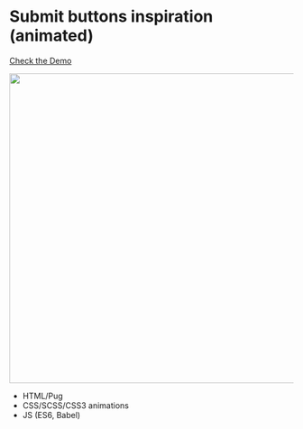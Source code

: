 # Submit buttons inspiration (animated)

[Check the Demo](https://codepen.io/nat-davydova/pen/pozRMrx)

<img src="http://natali-davydova.me/assets/img/portfolio/submit-btn/sample.jpg" width="550" />

- HTML/Pug
- CSS/SCSS/CSS3 animations
- JS (ES6, Babel)

